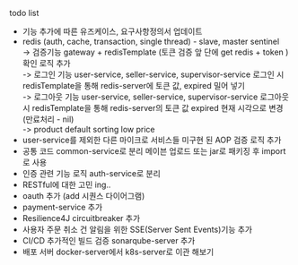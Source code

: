 todo list

- 기능 추가에 따른 유즈케이스, 요구사항정의서 업데이트
- redis (auth, cache, transaction, single thread) - slave, master sentinel  
    -> 검증기능 gateway + redisTemplate (토큰 검증 앞 단에 get redis + token ) 확인 로직 추가  
    -> 로그인 기능 user-service, seller-service, supervisor-service 로그인 시 redisTemplate을 통해 redis-server에 토큰 값, expired 밀어 넣기  
    -> 로그아웃 기능 user-service, seller-service, supervisor-service 로그아웃 시 redisTemplate을 통해 redis-server의 토큰 값 expired 현재 시각으로 변경(만료처리 - nil)  
    -> product default sorting low price   
- user-service를 제외한 다른 마이크로 서비스들 미구현 된 AOP 검증 로직 추가  
- 공통 코드 common-service로 분리 메이븐 업로드 또는 jar로 패키징 후 import로 사용
- 인증 관련 기능 로직 auth-service로 분리
- RESTful에 대한 고민 ing..
- oauth 추가 (add 시퀀스 다이어그램)
- payment-service 추가
- Resilience4J circuitbreaker 추가
- 사용자 주문 취소 건 알림을 위한 SSE(Server Sent Events)기능 추가
- CI/CD 추가적인 빌드 검증 sonarqube-server 추가
- 배포 서버 docker-server에서 k8s-server로 이관 해보기
